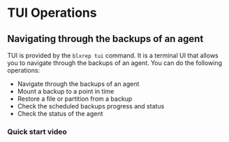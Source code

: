 # TUI Operations

## Navigating through the backups of an agent

TUI is provided by the `blxrep tui` command. It is a terminal UI that allows you to navigate through the backups of an agent. You can do the following operations:

- Navigate through the backups of an agent
- Mount a backup to a point in time
- Restore a file or partition from a backup
- Check the scheduled backups progress and status
- Check the status of the agent

### Quick start video

<script src="https://asciinema.org/a/SGxy4s73ZpbTvjxonyVBYGW1C.js" id="asciicast-SGxy4s73ZpbTvjxonyVBYGW1C" async="true"></script>
 